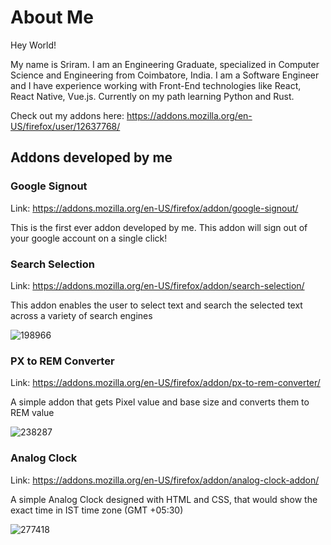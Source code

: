 # About Me
Hey World!

My name is Sriram. I am an Engineering Graduate, specialized in Computer Science and Engineering from Coimbatore, India. I am a Software Engineer and I have experience working with Front-End technologies like React, React Native, Vue.js. Currently on my path learning Python and Rust.

Check out my addons here: https://addons.mozilla.org/en-US/firefox/user/12637768/

## Addons developed by me

### Google Signout
Link: https://addons.mozilla.org/en-US/firefox/addon/google-signout/

This is the first ever addon developed by me. This addon will sign out of your google account on a single click!

### Search Selection
Link: https://addons.mozilla.org/en-US/firefox/addon/search-selection/

This addon enables the user to select text and search the selected text across a variety of search engines

![198966](https://github.com/sriram23/Web_Extensions/assets/18396996/78840ff6-739f-4bee-b1c9-5f48e1b0afce)

### PX to REM Converter
Link: https://addons.mozilla.org/en-US/firefox/addon/px-to-rem-converter/

A simple addon that gets Pixel value and base size and converts them to REM value

![238287](https://github.com/sriram23/Web_Extensions/assets/18396996/a0690ff1-dcb4-4ba2-bf66-d9af3bfce648)

### Analog Clock
Link: https://addons.mozilla.org/en-US/firefox/addon/analog-clock-addon/

A simple Analog Clock designed with HTML and CSS, that would show the exact time in IST time zone (GMT +05:30)

![277418](https://github.com/sriram23/Web_Extensions/assets/18396996/961d0cea-1258-4f6f-bbc8-b7c8ba5d8533)
